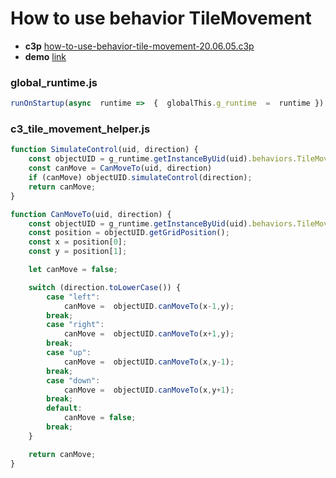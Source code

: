 # How to use behavior TileMovement

* **c3p** [how-to-use-behavior-tile-movement-20.06.05.c3p](source/c3p/how-to-use-behavior-tile-movement-20.06.05.c3p)
* **demo** [link](demo)

### global_runtime.js

```javascript
runOnStartup(async  runtime =>  {  globalThis.g_runtime  =  runtime })
```

### c3_tile_movement_helper.js

```javascript
function SimulateControl(uid, direction) {
	const objectUID = g_runtime.getInstanceByUid(uid).behaviors.TileMovement;
	const canMove = CanMoveTo(uid, direction)
	if (canMove) objectUID.simulateControl(direction);
	return canMove;
}

function CanMoveTo(uid, direction) {
	const objectUID = g_runtime.getInstanceByUid(uid).behaviors.TileMovement;
	const position = objectUID.getGridPosition();
	const x = position[0];
	const y = position[1];

	let canMove = false;

	switch (direction.toLowerCase()) {
		case "left":
			canMove =  objectUID.canMoveTo(x-1,y);
		break;
		case "right":
			canMove =  objectUID.canMoveTo(x+1,y);
		break;
		case "up":
			canMove =  objectUID.canMoveTo(x,y-1);
		break;
		case "down":
			canMove =  objectUID.canMoveTo(x,y+1);
		break;
		default:
			canMove = false;
		break;
	}

	return canMove;
}
```
